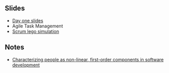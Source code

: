 
## Slides

  * [Day one slides](https://drive.google.com/open?id=0B4Dj4Xgq55kUd0tld2luZnNveVk)
  * Agile Task Management
  * [Scrum lego simulation](http://www.lego4scrum.com/)

  
## Notes

  * [Characterizing people as non-linear, first-order components in software development](http://alistair.cockburn.us/Characterizing+people+as+non-linear,+first-order+components+in+software+development)
